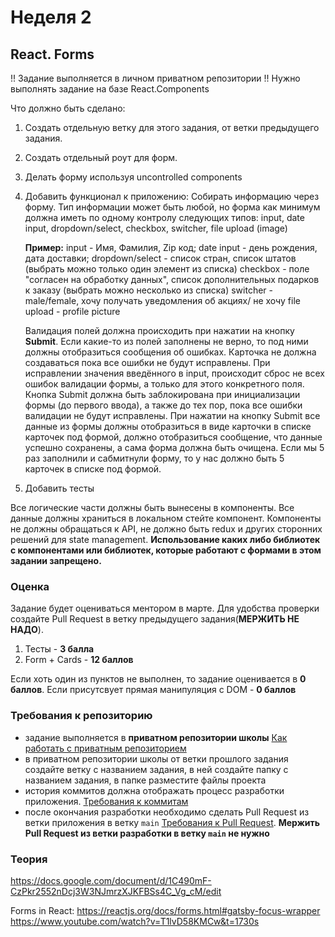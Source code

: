 # Неделя 2


## React. Forms




!! Задание выполняется в личном приватном репозитории !!
Нужно выполнять задание на базе React.Components


Что должно быть сделано:



1) Создать отдельную ветку для этого задания, от ветки предыдущего задания.
2) Создать отдельный роут для форм.
3) Делать форму используя uncontrolled components
4) Добавить функционал к приложению:
    Собирать информацию через форму. Тип информации может быть любой, но форма как минимум должна иметь по одному контролу следующих типов: input, date input, dropdown/select, checkbox, switcher, file upload (image)
  
    **Пример:** 
    input - Имя, Фамилия, Zip код;
    date input - день рождения, дата доставки;
    dropdown/select - список стран, список штатов (выбрать можно только один элемент из списка)
    checkbox - поле "согласен на обработку данных", список дополнительных подарков к заказу (выбрать можно несколько из списка)
    switcher - male/female, хочу получать уведомления об акциях/ не хочу
    file upload - profile picture
  
    Валидация полей должна происходить при нажатии на кнопку **Submit**. Если какие-то из полей заполнены не верно, то под ними должны отобразиться сообщения об ошибках. Карточка не должна создаваться пока все ошибки не будут исправлены. При исправлении значения введённого в input, 
происходит сброс не всех ошибок валидации формы, а только для этого конкретного поля. 
Кнопка Submit должна быть заблокирована при инициализации формы (до первого ввода), а также до тех пор, пока все ошибки валидации не будут исправлены.
    При нажатии на кнопку Submit все данные из формы должны отобразиться в виде карточки в списке карточек под формой, должно отобразиться сообщение, что данные успешно сохранены, а сама форма должна быть очищена.
    Если мы 5 раз заполнили и сабмитнули форму, то у нас должно быть 5 карточек в списке под формой.
5) Добавить тесты

Все логические части должны быть вынесены в компоненты.
Все данные должны храниться в локальном стейте компонент.
Компоненты не должны обращаться к API, не должно быть redux и других сторонних решений для state management.
**Использование каких либо библиотек с компонентами или библиотек, которые работают с формами в этом задании запрещено.**


### Оценка



Задание будет оцениваться ментором в марте. Для удобства проверки создайте Pull Request в ветку предыдущего задания(**МЕРЖИТЬ НЕ НАДО**).


1) Тесты - **3 балла**
2) Form + Cards - **12 баллов**


Если хоть один из пунктов не выполнен, то задание оценивается в **0 баллов**.
Если присутсвует прямая манипуляция с DOM - **0 баллов**

### Требования к репозиторию

- задание выполняется в **приватном репозитории школы** [Как работать с приватным репозиторием](https://docs.rs.school/#/private-repository?id=Как-работать-с-приватным-репозиторием)
- в приватном репозитории школы от ветки прошлого задания создайте ветку с названием задания, в ней создайте папку с названием задания, в папке разместите файлы проекта
- история коммитов должна отображать процесс разработки приложения. [Требования к коммитам](https://docs.rs.school/#/git-convention?id=Требования-к-именам-коммитов)
- после окончания разработки необходимо сделать Pull Request из ветки приложения в ветку `main` [Требования к Pull Request](https://docs.rs.school/#/pull-request-review-process?id=Требования-к-pull-request-pr). **Мержить Pull Request из ветки разработки в ветку `main` не нужно**


### Теория
https://docs.google.com/document/d/1C490mF-CzPkr2552nDcj3W3NJmrzXJKFBSs4C_Vg_cM/edit

Forms in React:
https://reactjs.org/docs/forms.html#gatsby-focus-wrapper
https://www.youtube.com/watch?v=T1lvD58KMCw&t=1730s
